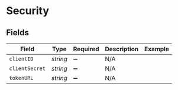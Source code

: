 # Security


## Fields

| Field              | Type               | Required           | Description        | Example            |
| ------------------ | ------------------ | ------------------ | ------------------ | ------------------ |
| `clientID`         | *string*           | :heavy_minus_sign: | N/A                |                    |
| `clientSecret`     | *string*           | :heavy_minus_sign: | N/A                |                    |
| `tokenURL`         | *string*           | :heavy_minus_sign: | N/A                |                    |